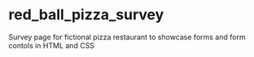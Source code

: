 # red_ball_pizza_survey
Survey page for fictional pizza restaurant to showcase forms and form contols in HTML and CSS
